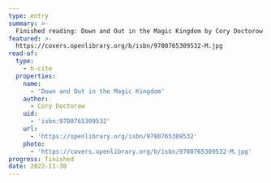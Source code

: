 ```yaml
---
type: entry
summary: >-
  Finished reading: Down and Out in the Magic Kingdom by Cory Doctorow
featured: >-
  https://covers.openlibrary.org/b/isbn/9780765309532-M.jpg
read-of:
  type:
    - h-cite
  properties:
    name:
      - 'Down and Out in the Magic Kingdom'
    author:
      - Cory Doctorow
    uid:
      - 'isbn:9780765309532'
    url:
      - 'https://openlibrary.org/isbn/9780765309532'
    photo:
      - 'https://covers.openlibrary.org/b/isbn/9780765309532-M.jpg'
progress: finished
date: 2022-11-30
---
```

